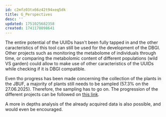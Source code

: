 ```yaml
---
id: c2mfz03tx66z42t94xeq5dk
title: G_Perspectives
desc: ''
updated: 1751025682358
created: 1741178098641
---
```

The entire potential of the UUIDs hasn't been fully tapped in and the other caracteristics of this tool can still be used for the development of the DBGI. Other projects such as monitoring the metabolome of individuals through time, or comparing the metabolomic content of different populations (wild VS garden) could allow to make use of other caracteristics of the UUIDs while checking if it is DBGI compatible.

Even tho progress has been made concerning the collection of the plants in the JBUF, a majority of plants still needs to be sampled (57.3% on the 27.06.2025). Therefore, the sampling has to go on. The progression of the different projects can be followed on [this link](https://emi-collection.unifr.ch/).

A more in depths analysis of the already acquired data is also possible, and would even be encouraged.